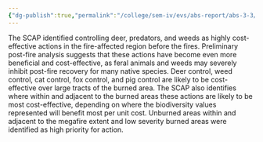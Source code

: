 ```yaml
---
{"dg-publish":true,"permalink":"/college/sem-iv/evs/abs-report/abs-3-3/"}
---
```


The SCAP identified controlling deer, predators, and weeds as highly cost-effective actions in the fire-affected region before the fires. Preliminary post-fire analysis suggests that these actions have become even more beneficial and cost-effective, as feral animals and weeds may severely inhibit post-fire recovery for many native species. Deer control, weed control, cat control, fox control, and pig control are likely to be cost-effective over large tracts of the burned area. The SCAP also identifies where within and adjacent to the burned areas these actions are likely to be most cost-effective, depending on where the biodiversity values represented will benefit most per unit cost. Unburned areas within and adjacent to the megafire extent and low severity burned areas were identified as high priority for action.